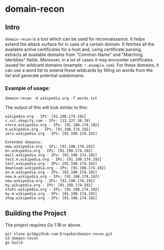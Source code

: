 # domain-recon

## Intro

`domain-recon` is a tool which can be used for reconnaissance. It helps extend the attack surface for in case of a 
certain domain. It fetches all the available active certificates for a host and, using certificate parsing, extracts
all available domains from "Common Name" and "Matching Identities" fields.
Moreover, in a lot of cases it may encounter certificates issued for wildcard domains (example: `*.example.com`). 
For these domains, it can use a word list to extend these wildcards by filling on words from the list and generate
potential subdomains.

### Example of usage:

```shell
domain-recon -d wikipedia.org -f words.txt
```

The output of this will look similar to this:

```shell
wikipedia.org - IPs: [91.198.174.192]
c.ssl.shopify.com - IPs: [23.227.38.74]
store.wikipedia.org - IPs: [91.198.174.192]
m.wikipedia.org - IPs: [91.198.174.192]
zero.wikipedia.org - IPs: [91.198.174.192]

Extended domains:
www.wikipedia.org - IPs: [91.198.174.192]
en.wikipedia.org - IPs: [91.198.174.192]
mail.wikipedia.org - IPs: [91.198.174.192]
test.m.wikipedia.org - IPs: [91.198.174.192]
test.wikipedia.org - IPs: [91.198.174.192]
download.wikipedia.org - IPs: [91.198.174.192]
en.m.wikipedia.org - IPs: [91.198.174.192]
new.m.wikipedia.org - IPs: [91.198.174.192]
new.wikipedia.org - IPs: [91.198.174.192]
my.wikipedia.org - IPs: [91.198.174.192]
stats.wikipedia.org - IPs: [91.198.174.192]
my.m.wikipedia.org - IPs: [91.198.174.192]
shop.wikipedia.org - IPs: [91.198.174.192]
```

## Building the Project

The project requires Go 1.18 or above.

```shell
git clone git@github.com:Ernyoke/domain-recon.git
cd domain-recon
go build
```
